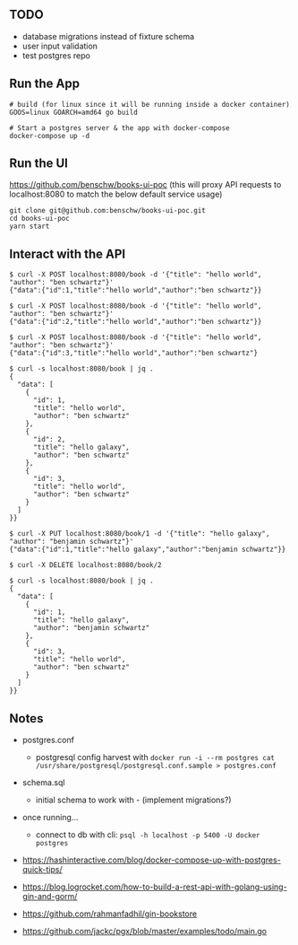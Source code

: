 ## TODO

- database migrations instead of fixture schema
- user input validation
- test postgres repo


## Run the App

	# build (for linux since it will be running inside a docker container)
	GOOS=linux GOARCH=amd64 go build

	# Start a postgres server & the app with docker-compose
	docker-compose up -d


## Run the UI 
https://github.com/benschw/books-ui-poc
(this will proxy API requests to localhost:8080 to match the below default service usage)

	git clone git@github.com:benschw/books-ui-poc.git
	cd books-ui-poc
	yarn start


## Interact with the API

	$ curl -X POST localhost:8080/book -d '{"title": "hello world", "author": "ben schwartz"}'
	{"data":{"id":1,"title":"hello world","author":"ben schwartz"}}
	
	$ curl -X POST localhost:8080/book -d '{"title": "hello world", "author": "ben schwartz"}'
	{"data":{"id":2,"title":"hello world","author":"ben schwartz"}}
	
	$ curl -X POST localhost:8080/book -d '{"title": "hello world", "author": "ben schwartz"}'
	{"data":{"id":3,"title":"hello world","author":"ben schwartz"}
	
	$ curl -s localhost:8080/book | jq .
	{
	  "data": [
	    {
	      "id": 1,
	      "title": "hello world",
	      "author": "ben schwartz"
	    },
	    {
	      "id": 2,
	      "title": "hello galaxy",
	      "author": "ben schwartz"
	    },
	    {
	      "id": 3,
	      "title": "hello world",
	      "author": "ben schwartz"
	    }
	  ]
	}}

	$ curl -X PUT localhost:8080/book/1 -d '{"title": "hello galaxy", "author": "benjamin schwartz"}'
	{"data":{"id":1,"title":"hello galaxy","author":"benjamin schwartz"}}

	$ curl -X DELETE localhost:8080/book/2

	$ curl -s localhost:8080/book | jq .
	{
	  "data": [
	    {
	      "id": 1,
	      "title": "hello galaxy",
	      "author": "benjamin schwartz"
	    },
	    {
	      "id": 3,
	      "title": "hello world",
	      "author": "ben schwartz"
	    }
	  ]
	}}



## Notes
- postgres.conf
	- postgresql config harvest with `docker run -i --rm postgres cat /usr/share/postgresql/postgresql.conf.sample > postgres.conf`
- schema.sql
	- initial schema to work with - (implement migrations?)
- once running...
	- connect to db with cli: `psql -h localhost -p 5400 -U docker postgres`

- https://hashinteractive.com/blog/docker-compose-up-with-postgres-quick-tips/
- https://blog.logrocket.com/how-to-build-a-rest-api-with-golang-using-gin-and-gorm/
- https://github.com/rahmanfadhil/gin-bookstore
- https://github.com/jackc/pgx/blob/master/examples/todo/main.go

